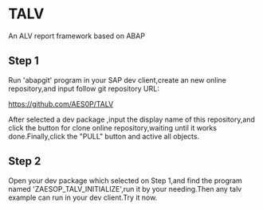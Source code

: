 # TALV
An ALV report framework based on ABAP 

## Step 1
Run 'abapgit' program in your SAP dev client,create an new online repository,and input follow git repository URL:

https://github.com/AES0P/TALV

After selected a dev package ,input the display name of this repository,and click the button for clone online repository,waiting until it works done.Finally,click the "PULL" button and active all objects.

## Step 2
Open your dev package which selected on Step 1,and find the program named 'ZAESOP_TALV_INITIALIZE',run it by your needing.Then any talv example can run in your dev client.Try it now.
